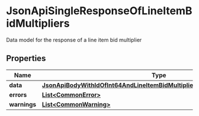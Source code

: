 

# JsonApiSingleResponseOfLineItemBidMultipliers

Data model for the response of a line item bid multiplier

## Properties

Name | Type | Description | Notes
------------ | ------------- | ------------- | -------------
**data** | [**JsonApiBodyWithIdOfInt64AndLineItemBidMultipliersAndLineItemBidMultipliers**](JsonApiBodyWithIdOfInt64AndLineItemBidMultipliersAndLineItemBidMultipliers.md) |  | 
**errors** | [**List&lt;CommonError&gt;**](CommonError.md) |  |  [optional]
**warnings** | [**List&lt;CommonWarning&gt;**](CommonWarning.md) |  |  [optional]



